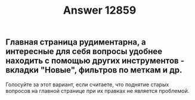 ﻿---
title: "Answer 12859"
se.owner.user_id: 3380
se.owner.display_name: "maestro"
se.owner.link: "https://ru.meta.stackoverflow.com/users/3380/maestro"
se.answer_id: 12859
se.question_id: 12844
se.post_type: answer
se.is_accepted: False
---
<h2>Главная страница рудиментарна, а интересные для себя вопросы удобнее находить с помощью других инструментов - вкладки &quot;Новые&quot;, фильтров по меткам и др.</h2>
<p>Голосуйте за этот вариант, если считаете, что поднятие старых вопросов на главной странице при их правках не является проблемой.</p>
